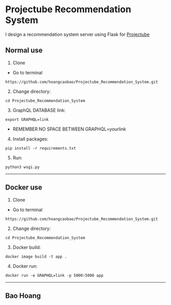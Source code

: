 # Projectube Recommendation System
I design a recommendation system server using Flask for [Projectube](https://www.projectube.org/)
## Normal use
1. Clone
- Go to terminal
```
https://github.com/hoangcaobao/Projectube_Recommendation_System.git
```
2. Change directory:
```
cd Projectube_Recommendation_System
```
3. GraphQL DATABASE link:
```
export GRAPHQL=link
```
- REMEMBER NO SPACE BETWEEN GRAPHQL=yourlink

4. Install packages:
```
pip install -r requirements.txt
```

5. Run:
```
python3 wsgi.py
```
---
## Docker use
1. Clone
- Go to terminal
```
https://github.com/hoangcaobao/Projectube_Recommendation_System.git
```
2. Change directory:
```
cd Projectube_Recommendation_System
```
3. Docker build:
```
docker image build -t app .
```
4. Docker run:
```
docker run -e GRAPHQL=link -p 5000:5000 app
```
---
## Bao Hoang
